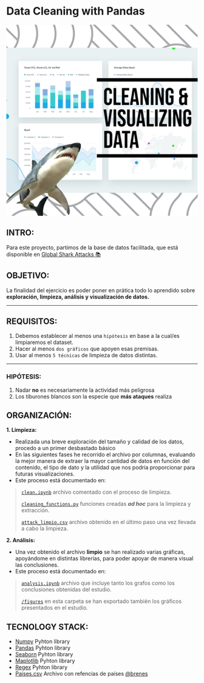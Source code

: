 # Data Cleaning with Pandas
![My_project](/readme/My_project.jpg)

## INTRO:
Para este proyecto, partimos de la base de datos facilitada, que está disponible en 
[Global Shark Attacks 📚](https://www.kaggle.com/teajay/global-shark-attacks)      

## OBJETIVO:
La finalidad del ejercicio es poder poner en prática todo lo aprendido sobre **exploración, limpieza, análisis y visualización de datos.**

---
## REQUISITOS:
1. Debemos establecer al menos una `hipótesis` en base a la cual/es limpiaremos el dataset.
2. Hacer al menos `dos gráficos` que apoyen esas premisas.
3. Usar al menos `5 técnicas` de limpieza de datos distintas.
---

### HIPÓTESIS:

1. Nadar **no** es necesariamente la actividad más peligrosa
2. Los tiburones blancos son la especie que **más ataques** realiza


## ORGANIZACIÓN:

**1. Limpieza:**
- Realizada una breve exploración del tamaño y calidad de los datos, procedo a un primer desbastado básico
- En las siguientes fases he recorrido el archivo por columnas, evaluando la mejor manera de extraer la mayor cantidad de datos en función del contenido, el tipo de dato y la utilidad que nos podría proporcionar para futuras visualizaciones. 
- Este proceso está documentado en:
> [`clean.ipynb`](1_clean.ipynb) archivo comentado con el proceso de limpieza.
>
> [`cleaning_functions.py`](src/cleaning_functions.py) funciones creadas ***ad hoc*** para la limpieza y extracción.
>
> [`attack_limpio.csv`](src/attack_limpio.csv) archivo obtenido en el último paso una vez llevada a cabo la limpieza.

**2. Análisis:**
- Una vez obtenido el archivo **limpio** se han realizado varias gráficas, apoyándome en distintas librerías, para poder 
apoyar de manera visual las conclusiones.
- Este proceso está documentado en:
> [`analysis.ipynb`](2_analysis.ipynb) archivo que incluye tanto los grafos como los conclusiones obtenidas del estudio.
>
> [`/figures`](/figures) en esta carpeta se han exportado también los gráficos presentados en el estudio.

## TECNOLOGY STACK:
* [Numpy](https://numpy.org/doc/1.18/) Pyhton library
* [Pandas](https://pandas.pydata.org/) Pyhton library
* [Seaborn](https://seaborn.pydata.org/) Pyhton library
* [Maplotlib](https://matplotlib.org/) Pyhton library
* [Regex](https://docs.microsoft.com/es-es/dotnet/api/system.text.regularexpressions.regex?view=net-6.0) Pyhton library
* [Países.csv](https://gist.github.com/brenes/1095110) Archivo con refencias de países [@brenes](https://github.com/brenes)

